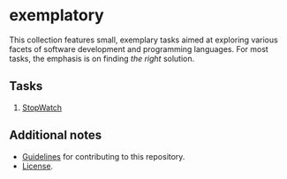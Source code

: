 # exemplatory

This collection features small, exemplary tasks aimed at exploring various facets of software development and programming languages. For most tasks, the emphasis is on finding _the right_ solution.

## Tasks

1. [StopWatch](./StopWatch/README.md)

## Additional notes

+ [Guidelines](./Guidelines.md) for contributing to this repository.
+ [License](./LICENSE.md).
